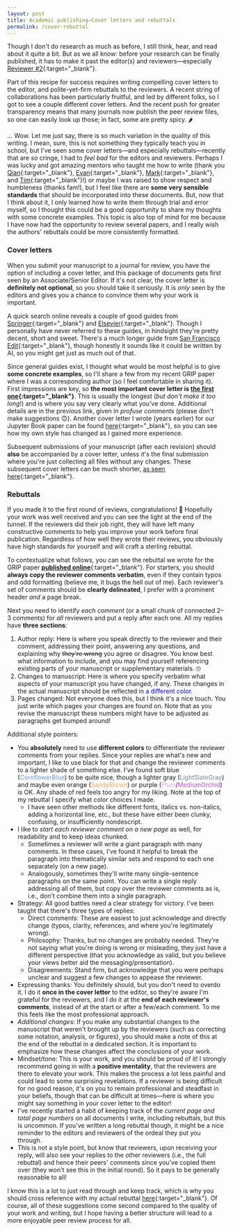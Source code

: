 ```yaml
---
layout: post
title: Academic publishing—Cover letters and rebuttals
permalink: /cover-rebuttal
---
```


Though I don't do research as much as before, I still think, hear, and read about it quite a bit.
But as we all know: before your research can be finally published, it has to make it past the editor(s) and reviewers—especially [Reviewer #2](https://www.cell.com/matter/abstract/S2590-2385(20)30554-3){:target="_blank"}.


Part of this recipe for success requires writing compelling cover letters to the editor, and polite-yet-firm rebuttals to the reviewers.
A recent string of collaborations has been particularly fruitful, and led by different folks, so I got to see a couple different cover letters.
And the recent push for greater transparency means that many journals now publish the peer review files, so one can easily look up those; 
in fact, some are pretty spicy. 🌶️


... Wow.
Let me just say, there is so much variation in the quality of this writing.
I mean, sure, this is not something they typically teach you in school, but I've seen some cover letters—and especially rebuttals—recently that are _so_ cringe, I had to _feel bad_ for the editors and reviewers.
Perhaps I was lucky and got amazing mentors who taught me how to write (thank you [Qian](https://www.qianyanglab.com/){:target="_blank"}, [Evan](https://mse.stanford.edu/people/evan-j-reed){:target="_blank"}, [Mark](https://mse.berkeley.edu/people_new/asta/){:target="_blank"}, and [Tim](https://people.llnl.gov/frolov2){:target="_blank"}!) or maybe I was raised to show respect and humbleness (thanks fam!), but I feel like there are **some very sensible standards** that should be incorporated into these documents.
But, now that I think about it, I only learned how to write them through trial and error myself, so I thought this could be a good opportunity to share my thoughts with some concrete examples.
This topic is also top of mind for me because I have now had the opportunity to review several papers, and I really wish the authors' rebuttals could be more consistently formatted.


### Cover letters

When you submit your manuscript to a journal for review, you have the option of including a cover letter, and this package of documents gets first seen by an Associate/Senior Editor.
If it's not clear, the cover letter is **definitely not optional**, so you should take it seriously.
It is _only_ seen by the editors and gives you a chance to convince them why your work is important.


A quick search online reveals a couple of good guides from [Springer](https://www.springer.com/gp/authors-editors/authorandreviewertutorials/submitting-to-a-journal-and-peer-review/cover-letters/10285574){:target="_blank"} and [Elsevier](https://scientific-publishing.webshop.elsevier.com/publication-process/how-to-write-a-cover-letter-for-a-manuscript/){:target="_blank"}.
Though I personally have never referred to these guides, in hindsight they're pretty decent, short and sweet.
There's a much longer guide from [San Francisco Edit](https://www.sfedit.net/how-to-write-a-compelling-cover-letter-for-journal-submission/){:target="_blank"}, though honestly it sounds like it could be written by AI, so you might get just as much out of that.


Since general guides exist, I thought what would be most helpful is to give **some concrete examples**, so I'll share a few from my recent GRIP paper where I was a corresponding author (so I feel comfortable in sharing it).
First impressions are key, so **the most important cover letter is [the first one](https://docs.google.com/document/d/1xi3M1xG0c5Sz-BxAD9onyIyMJk57HXZGpms5dU-6U_I/edit?usp=sharing){:target="_blank"}**.
This is usually the longest (_but don't make it too long_!) and is where you say very clearly what you've done.
Additional details are in the previous link, given in _profuse comments_ (please don't make suggestions 🙃).
Another cover letter I wrote (years earlier) for our Jupyter Book paper can be found [here](https://docs.google.com/document/d/1auZTh-a5YblX8tYFJC__ASh6aPz4SzB0lTwvJLfSNEw/edit?usp=sharing){:target="_blank"}, so you can see how my own style has changed as I gained more experience.


Subsequent submissions of your manuscript (after each revision) should **also** be accompanied by a cover letter, unless it's the final submission where you're just collecting all files without any changes.
These subsequent cover letters can be much shorter, [as seen here](https://docs.google.com/document/d/1ve2eEAji6439CCaGXSKBlx8wRP20DMRr9GNBLxFZJ5g/edit?usp=sharing){:target="_blank"}.



### Rebuttals

If you made it to the first round of reviews, congratulations! 🎉
Hopefully your work was well received and you can see the light at the end of the tunnel. 
If the reviewers did their job right, they will have left many constructive comments to help you improve your work before final publication.
Regardless of how well they wrote their reviews, you obviously have high standards for yourself and will craft a sterling rebuttal. 


To contextualize what follows, you can see the rebuttal we wrote for the GRIP paper [**published online**](https://www.nature.com/articles/s41467-024-51330-9#peer-review){:target="_blank"}.
For starters, you should **always copy the reviewer comments verbatim**, even if they contain typos and odd formatting (believe me, it bugs the hell out of me).
Each reviewer's set of comments should be **clearly delineated**, I prefer with a prominent header _and_ a page break.


Next you need to identify _each comment_ (or a small chunk of connected 2–3 comments) for _all_ reviewers and put a reply after each one.
All my replies have **three sections**:
1. Author reply: Here is where you speak directly to the reviewer and their comment, addressing their point, answering any questions, and explaining why <s>they're wrong</s> you agree or disagree.
You know best what information to include, and you may find yourself referencing existing parts of your manuscript or supplementary materials. 🙄
1. Changes to manuscript: Here is where you specify verbatim what aspects of your manuscript you have changed, if any.
These changes in the actual manuscript should be reflected in <span style="color:blue">a different color</span>.
1. Pages changed: Not everyone does this, but I think it's a nice touch. 
You just write which pages your changes are found on.
Note that as you revise the manuscript these numbers might have to be adjusted as paragraphs get bumped around!


Additional style pointers:
- You **absolutely** need to use **different colors** to differentiate the reviewer comments from your replies. 
Since your replies are what's new and important, I like to use black for that and change the reviewer comments to a lighter shade of something else. 
I've found soft blue (<span style="color:CornflowerBlue">CornflowerBlue</span>) to be quite nice, though a lighter gray (<span style="color:LightSlateGray">LightSlateGray</span>) and maybe even orange (<span style="color:SandyBrown">SandyBrown</span>) or purple (<span style="color:Plum">Plum</span>/<span style="color:MediumOrchid">MediumOrchid</span>) is OK. 
Any shade of red feels too angry for my liking.
Note at the top of my rebuttal I specify what color choices I made.
	- I have seen other methods like different fonts, italics vs. non-italics, adding a horizontal line, etc., but these have either been clunky, confusing, or insufficiently nondescript.
- I like to _start each reviewer comment on a new page_ as well, for readability and to keep ideas chunked.
	- Sometimes a reviewer will write a giant paragraph with many comments.
	In these cases, I've found it helpful to break the paragraph into thematically similar sets and respond to each one separately (on a new page).
	- Analogously, sometimes they'll write many single-sentence paragraphs on the same point.
	You can write a single reply addressing all of them, but copy over the reviewer comments as is, i.e., don't combine them into a single paragraph.
- Strategy: All good battles need a clear strategy for victory.
I've been taught that there's three types of replies:
	- Direct comments: These are easiest to just acknowledge and directly change (typos, clarity, references, and where you're legitimately wrong).
	- Philosophy: Thanks, but no changes are probably needed. 
	They're not saying what you're doing is wrong or misleading, they just have a different perspective (that you acknowledge as valid, but you believe your views better aid the messaging/presentation).
	- Disagreements: Stand firm, but acknowledge that you were perhaps unclear and suggest a few changes to appease the reviewer.
- Expressing thanks: You definitely should, but you don't need to overdo it.
I do it **once in the cover letter** to the editor, so they're aware I'm grateful for the reviewers, and I do it at the **end of each reviewer's comments**, instead of at the start or after a few/each comment.
To me this feels like the most professional approach.
- _Additional changes_: If you make any substantial changes to the manuscript that weren't brought up by the reviewers (such as correcting some notation, analysis, or figures), you should make a note of this at the end of the rebuttal in a dedicated section.
It is important to emphasize how these changes affect the conclusions of your work.
- Mindset/tone: This is your work, and you should be proud of it!
I strongly recommend going in with a **positive mentality**, that the reviewers are there to elevate your work.
This makes the process a lot less painful and could lead to some surprising revelations.
If a reviewer is being difficult for no good reason, it's on you to remain professional and steadfast in your beliefs, though that can be difficult at times—here is where you might say something in your cover letter to the editor!
- I've recently started a habit of keeping track of the _current page and total page numbers_ on all documents I write, including rebuttals, but this is uncommon.
If you've written a long rebuttal though, it might be a nice reminder to the editors and reviewers of the ordeal they put you through.
- This is not a style point, but know that reviewers, upon receiving your reply, will also see your replies to the other reviewers (i.e., the full rebuttal) and hence their peers' comments since you've copied them over (they won't see this in the initial round). 
So it pays to be generally reasonable to all!


I know this is a lot to just read through and keep track, which is why you should cross reference with my actual rebuttal [here](https://www.nature.com/articles/s41467-024-51330-9#peer-review){:target="_blank"}.
Of course, all of these suggestions come second compared to the quality of your work and writing, but I hope having a better structure will lead to a more enjoyable peer review process for all.


